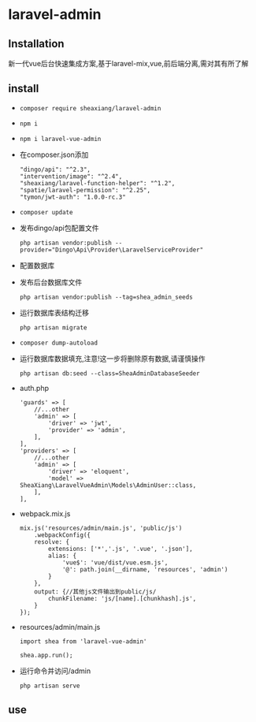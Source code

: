 # laravel-admin

## Installation

新一代vue后台快速集成方案,基于laravel-mix,vue,前后端分离,需对其有所了解

## install

- `composer require sheaxiang/laravel-admin`

- `npm i`

- `npm i laravel-vue-admin`

- 在composer.json添加
    ```
    "dingo/api": "^2.3",
    "intervention/image": "^2.4",
    "sheaxiang/laravel-function-helper": "^1.2",
    "spatie/laravel-permission": "^2.25",
    "tymon/jwt-auth": "1.0.0-rc.3"
    ```

- `composer update`

- 发布dingo/api包配置文件

    `php artisan vendor:publish --provider="Dingo\Api\Provider\LaravelServiceProvider"`
    
- 配置数据库

- 发布后台数据库文件

    `php artisan vendor:publish --tag=shea_admin_seeds`

- 运行数据库表结构迁移

    `php artisan migrate`
    
- `composer dump-autoload`

- 运行数据库数据填充,注意!这一步将删除原有数据,请谨慎操作

    `php artisan db:seed --class=SheaAdminDatabaseSeeder`

- auth.php

    ```
    'guards' => [
        //...other
        'admin' => [
            'driver' => 'jwt',
            'provider' => 'admin',
        ],
    ],
    'providers' => [
        //...other
        'admin' => [
            'driver' => 'eloquent',
            'model' => SheaXiang\LaravelVueAdmin\Models\AdminUser::class,
        ],
    ],
    ```

- webpack.mix.js
    ```
    mix.js('resources/admin/main.js', 'public/js')
        .webpackConfig({
        resolve: {
            extensions: ['*','.js', '.vue', '.json'],
            alias: {
                'vue$': 'vue/dist/vue.esm.js',
                '@': path.join(__dirname, 'resources', 'admin')
            }
        },
        output: {//其他js文件输出到public/js/
            chunkFilename: 'js/[name].[chunkhash].js',
        }
    });
    ```

- resources/admin/main.js
    ```
    import shea from 'laravel-vue-admin'
    
    shea.app.run();
    
    ```

- 运行命令并访问/admin

    `php artisan serve`

## use







